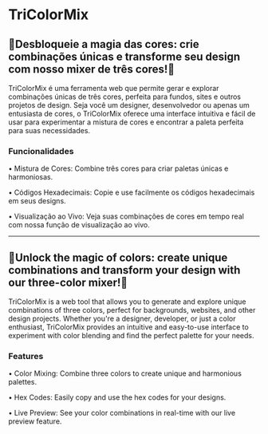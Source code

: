 # TriColorMix

## **🌈Desbloqueie a magia das cores: crie combinações únicas e transforme seu design com nosso mixer de três cores!🌈**

TriColorMix é uma ferramenta web que permite gerar e explorar combinações únicas de três cores, perfeita para fundos, sites e outros projetos de design. Seja você um designer, desenvolvedor ou apenas um entusiasta de cores, o TriColorMix oferece uma interface intuitiva e fácil de usar para experimentar a mistura de cores e encontrar a paleta perfeita para suas necessidades.


### Funcionalidades
• Mistura de Cores: Combine três cores para criar paletas únicas e harmoniosas.

• Códigos Hexadecimais: Copie e use facilmente os códigos hexadecimais em seus designs.

• Visualização ao Vivo: Veja suas combinações de cores em tempo real com nossa função de visualização ao vivo.

-------------------------------------
## **🌈Unlock the magic of colors: create unique combinations and transform your design with our three-color mixer!🌈**

TriColorMix is a web tool that allows you to generate and explore unique combinations of three colors, perfect for backgrounds, websites, and other design projects. Whether you're a designer, developer, or just a color enthusiast, TriColorMix provides an intuitive and easy-to-use interface to experiment with color blending and find the perfect palette for your needs.

### Features
• Color Mixing: Combine three colors to create unique and harmonious palettes.

• Hex Codes: Easily copy and use the hex codes for your designs.

• Live Preview: See your color combinations in real-time with our live preview feature.
